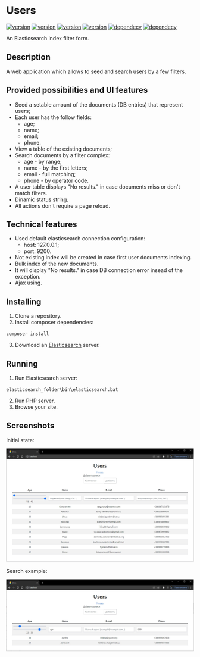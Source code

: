 # Users

[![version](https://img.shields.io/badge/php->=_v5.4.0-blue.svg)](https://www.php.net/downloads.php)
[![version](https://img.shields.io/badge/jquery-v3.6.0-blue.svg)](https://www.php.net/downloads.php)
[![version](https://img.shields.io/badge/bootstrap-v5.1.3-blue.svg)](https://getbootstrap.com/docs/5.1/getting-started/introduction/)
[![version](https://img.shields.io/badge/elasticsearch-v7.15.1-blue.svg)](https://www.elastic.co/downloads/elasticsearch)
[![dependecy](https://img.shields.io/badge/elasticsearch--php-v7.15.0-yellow.svg)](https://github.com/elastic/elasticsearch-php)
[![dependecy](https://img.shields.io/badge/fakerphp-v1.16.0-yellow.svg)](https://github.com/FakerPHP/Faker/)

An Elasticsearch index filter form.

## Description

A web application which allows to seed and search users by a few filters.

## Provided possibilities and UI features

- Seed a setable amount of the documents (DB entries) that represent users;
- Each user has the follow fields:
    - age;
    - name;
    - email;
    - phone.
- View a table of the existing documents;
- Search documents by a filter complex:
    - age - by range;
    - name - by the first letters;
    - email - full matching;
    - phone - by operator code.
- A user table displays "No results." in case documents miss or don't match filters.
- Dinamic status string.
- All actions don't require a page reload.

## Technical features

- Used default elasticsearch connection configuration:
    - host: 127.0.0.1;
    - port: 9200.
- Not existing index will be created in case  first user documents indexing.
- Bulk index of the new documents.
- It will display "No results." in case DB connection error insead of the exception.
- Ajax using.

## Installing

1. Clone a repository.
2. Install composer dependencies:
```
composer install
```
3. Download an [Elasticsearch](https://www.elastic.co/downloads/elasticsearch) server.

## Running

1. Run Elasticsearch server:
```
elasticsearch_folder\bin\elasticsearch.bat
```
2. Run PHP server.
3. Browse your site.

## Screenshots

Initial state:

![Init state](screenshots\screenshot_001_-_init_state.jpg "Init state")

Search example:

![Search example](screenshots\screenshot_002_-_search_example.jpg "Search example")
